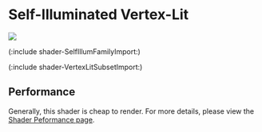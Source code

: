 Self-Illuminated Vertex-Lit
===========================


![](http://docwiki.hq.unity3d.com/uploads/Main/Shaders./Shader-IllumVertex.png)  

(:include shader-SelfIllumFamilyImport:)

(:include shader-VertexLitSubsetImport:)

Performance
-----------

Generally, this shader is cheap to render.  For more details, please view the [Shader Peformance page](shader-performance.html).
